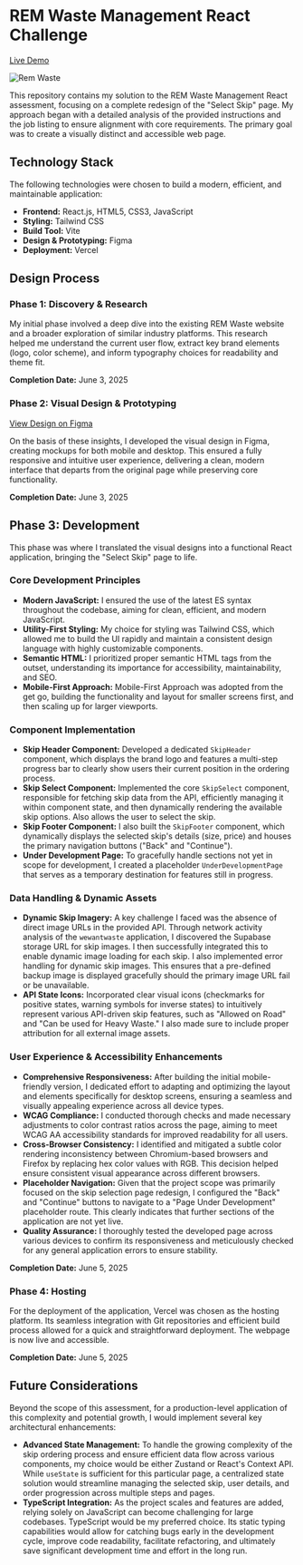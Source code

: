# REM Waste Management React Challenge

[Live Demo](https://rem-waste-react-challenge.vercel.app/)

![Rem Waste](https://github.com/user-attachments/assets/dfb84780-05e8-4440-94fa-18cae3132439)

This repository contains my solution to the REM Waste Management React assessment, focusing on a complete redesign of the "Select Skip" page. My approach began with a detailed analysis of the provided instructions and the job listing to ensure alignment with core requirements. The primary goal was to create a visually distinct and accessible web page.

## Technology Stack

The following technologies were chosen to build a modern, efficient, and maintainable application:

- **Frontend:** React.js, HTML5, CSS3, JavaScript
- **Styling:** Tailwind CSS
- **Build Tool:** Vite
- **Design & Prototyping:** Figma
- **Deployment:** Vercel

## Design Process

### Phase 1: Discovery & Research

My initial phase involved a deep dive into the existing REM Waste website and a broader exploration of similar industry platforms. This research helped me understand the current user flow, extract key brand elements (logo, color scheme), and inform typography choices for readability and theme fit.

**Completion Date:** June 3, 2025

### Phase 2: Visual Design & Prototyping

[View Design on Figma](https://www.figma.com/design/JWBZSH3VQKKxtBoLMscvrZ/REM-Waste-Management?node-id=0-1&t=8scqEadf14mmOMxC-1)

On the basis of these insights, I developed the visual design in Figma, creating mockups for both mobile and desktop. This ensured a fully responsive and intuitive user experience, delivering a clean, modern interface that departs from the original page while preserving core functionality.

**Completion Date:** June 3, 2025

## Phase 3: Development

This phase was where I translated the visual designs into a functional React application, bringing the "Select Skip" page to life.

### Core Development Principles

- **Modern JavaScript:** I ensured the use of the latest ES syntax throughout the codebase, aiming for clean, efficient, and modern JavaScript.
- **Utility-First Styling:** My choice for styling was Tailwind CSS, which allowed me to build the UI rapidly and maintain a consistent design language with highly customizable components.
- **Semantic HTML:** I prioritized proper semantic HTML tags from the outset, understanding its importance for accessibility, maintainability, and SEO.
- **Mobile-First Approach:** Mobile-First Approach was adopted from the get go, building the functionality and layout for smaller screens first, and then scaling up for larger viewports.

### Component Implementation

- **Skip Header Component:** Developed a dedicated `SkipHeader` component, which displays the brand logo and features a multi-step progress bar to clearly show users their current position in the ordering process.
- **Skip Select Component:** Implemented the core `SkipSelect` component, responsible for fetching skip data from the API, efficiently managing it within component state, and then dynamically rendering the available skip options. Also allows the user to select the skip.
- **Skip Footer Component:** I also built the `SkipFooter` component, which dynamically displays the selected skip's details (size, price) and houses the primary navigation buttons ("Back" and "Continue").
- **Under Development Page:** To gracefully handle sections not yet in scope for development, I created a placeholder `UnderDevelopmentPage` that serves as a temporary destination for features still in progress.

### Data Handling & Dynamic Assets

- **Dynamic Skip Imagery:** A key challenge I faced was the absence of direct image URLs in the provided API. Through network activity analysis of the `wewantwaste` application, I discovered the Supabase storage URL for skip images. I then successfully integrated this to enable dynamic image loading for each skip. I also implemented error handling for dynamic skip images. This ensures that a pre-defined backup image is displayed gracefully should the primary image URL fail or be unavailable. 
- **API State Icons:** Incorporated clear visual icons (checkmarks for positive states, warning symbols for inverse states) to intuitively represent various API-driven skip features, such as "Allowed on Road" and "Can be used for Heavy Waste." I also made sure to include proper attribution for all external image assets.

### User Experience & Accessibility Enhancements

- **Comprehensive Responsiveness:** After building the initial mobile-friendly version, I dedicated effort to adapting and optimizing the layout and elements specifically for desktop screens, ensuring a seamless and visually appealing experience across all device types.
- **WCAG Compliance:** I conducted thorough checks and made necessary adjustments to color contrast ratios across the page, aiming to meet WCAG AA accessibility standards for improved readability for all users.
- **Cross-Browser Consistency:** I identified and mitigated a subtle color rendering inconsistency between Chromium-based browsers and Firefox by replacing hex color values with RGB. This decision helped ensure consistent visual appearance across different browsers.
- **Placeholder Navigation:** Given that the project scope was primarily focused on the skip selection page redesign, I configured the "Back" and "Continue" buttons to navigate to a "Page Under Development" placeholder route. This clearly indicates that further sections of the application are not yet live.
- **Quality Assurance:** I thoroughly tested the developed page across various devices to confirm its responsiveness and meticulously checked for any general application errors to ensure stability. 

**Completion Date:** June 5, 2025

### Phase 4: Hosting

For the deployment of the application, Vercel was chosen as the hosting platform. Its seamless integration with Git repositories and efficient build process allowed for a quick and straightforward deployment. The webpage is now live and accessible.

**Completion Date:** June 5, 2025

## Future Considerations

Beyond the scope of this assessment, for a production-level application of this complexity and potential growth, I would implement several key architectural enhancements:

- **Advanced State Management:** To handle the growing complexity of the skip ordering process and ensure efficient data flow across various components, my choice would be either Zustand or React's Context API. While `useState` is sufficient for this particular page, a centralized state solution would streamline managing the selected skip, user details, and order progression across multiple steps and pages.
- **TypeScript Integration:** As the project scales and features are added, relying solely on JavaScript can become challenging for large codebases. TypeScript would be my preferred choice. Its static typing capabilities would allow for catching bugs early in the development cycle, improve code readability, facilitate refactoring, and ultimately save significant development time and effort in the long run.
